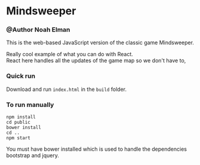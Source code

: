 # Mindsweeper
### @Author Noah Elman


This is the web-based JavaScript version of the classic game Mindsweeper.

Really cool example of what you can do with React.  
React here handles all the updates of the game map so we don't have to, 


### Quick run
Download and run `index.html` in the `build` folder. 
 

### To run manually
 
 ```
 npm install
 cd public
 bower install
 cd ..
 npm start
 ```
 
You must have bower installed which is used to handle the dependencies bootstrap and jquery.
 